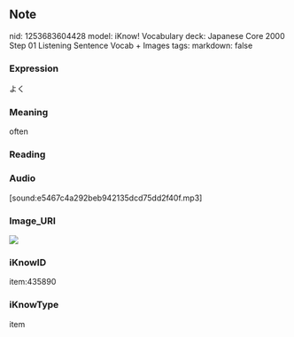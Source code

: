 ## Note
nid: 1253683604428
model: iKnow! Vocabulary
deck: Japanese Core 2000 Step 01 Listening Sentence Vocab + Images
tags: 
markdown: false

### Expression
よく

### Meaning
often

### Reading


### Audio
[sound:e5467c4a292beb942135dcd75dd2f40f.mp3]

### Image_URI
<!DOCTYPE html>
<title></title>
<img src="d11f6bac38921880b50f20b2860507dc.jpg">



### iKnowID
item:435890

### iKnowType
item
